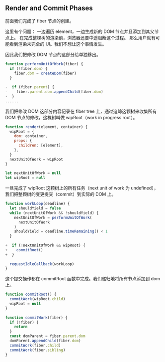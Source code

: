 ## Render and Commit Phases
前面我们完成了 fiber 节点的创建。

这里有个问题：
一边遍历 element，一边生成新的 DOM 节点并且添加到其父节点上。 在完成整棵树的渲染前，浏览器还要中途阻断这个过程。 那么用户就有可能看到渲染未完全的 UI。我们不想让这个事情发生。

因此我们把修改 DOM 节点的这部分给单独移出。

```js
function performUnitOfWork(fiber) {
  if (!fiber.dom) {
    fiber.dom = createDom(fiber)
  }
​
-  if (fiber.parent) {
-    fiber.parent.dom.appendChild(fiber.dom)
-  }
......
```

我们把修改 DOM 这部分内容记录在 fiber tree 上，通过追踪这颗树来收集所有 DOM 节点的修改，这棵树叫做 wipRoot（work in progress root）。
```js
function render(element, container) {
  wipRoot = {
    dom: container,
    props: {
      children: [element],
    },
  }
  nextUnitOfWork = wipRoot
}
​
let nextUnitOfWork = null
let wipRoot = null
```

一旦完成了 wipRoot 这颗树上的所有任务（next unit of work 为 undefined），我们把整颗树的变更提交（commit）到实际的 DOM 上。
```js
function workLoop(deadline) {
  let shouldYield = false
  while (nextUnitOfWork && !shouldYield) {
    nextUnitOfWork = performUnitOfWork(
      nextUnitOfWork
    )
    shouldYield = deadline.timeRemaining() < 1
  }
​
+  if (!nextUnitOfWork && wipRoot) {
+    commitRoot()
+  }
​
  requestIdleCallback(workLoop)
}
```

这个提交操作都在 commitRoot 函数中完成。我们递归地将所有节点添加到 dom 上。
```js
function commitRoot() {
  commitWork(wipRoot.child)
  wipRoot = null
}
​
function commitWork(fiber) {
  if (!fiber) {
    return
  }
  const domParent = fiber.parent.dom
  domParent.appendChild(fiber.dom)
  commitWork(fiber.child)
  commitWork(fiber.sibling)
}
```